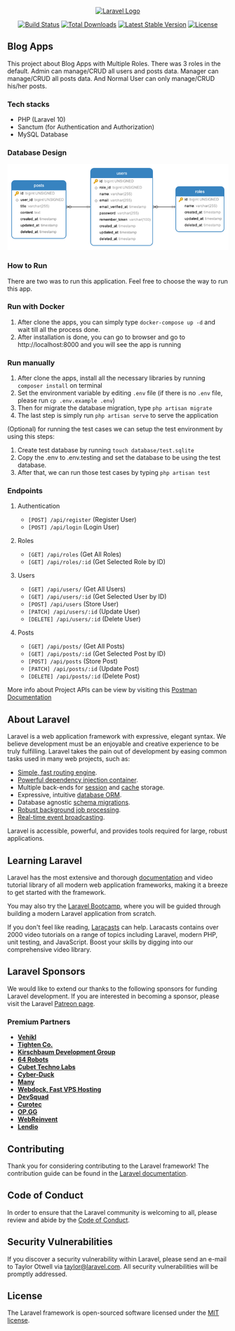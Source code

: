 <p align="center"><a href="https://laravel.com" target="_blank"><img src="https://raw.githubusercontent.com/laravel/art/master/logo-lockup/5%20SVG/2%20CMYK/1%20Full%20Color/laravel-logolockup-cmyk-red.svg" width="400" alt="Laravel Logo"></a></p>

<p align="center">
<a href="https://github.com/laravel/framework/actions"><img src="https://github.com/laravel/framework/workflows/tests/badge.svg" alt="Build Status"></a>
<a href="https://packagist.org/packages/laravel/framework"><img src="https://img.shields.io/packagist/dt/laravel/framework" alt="Total Downloads"></a>
<a href="https://packagist.org/packages/laravel/framework"><img src="https://img.shields.io/packagist/v/laravel/framework" alt="Latest Stable Version"></a>
<a href="https://packagist.org/packages/laravel/framework"><img src="https://img.shields.io/packagist/l/laravel/framework" alt="License"></a>
</p>

## Blog Apps

This project about Blog Apps with Multiple Roles. There was 3 roles in the default. Admin can manage/CRUD all users and posts data. Manager can manage/CRUD all posts data. And Normal User can only manage/CRUD his/her posts.

### Tech stacks

- PHP (Laravel 10)
- Sanctum (for Authentication and Authorization)
- MySQL Database

### Database Design
![Database Design](https://github.com/salimarizi/blog-apps/blob/main/public/Database.png?raw=true)


### How to Run

There are two was to run this application. Feel free to choose the way to run this app.

### Run with Docker
1. After clone the apps, you can simply type `docker-compose up -d` and wait till all the process done.
2. After installation is done, you can go to browser and go to http://localhost:8000 and you will see the app is running

### Run manually
1. After clone the apps, install all the necessary libraries by running `composer install` on terminal
2. Set the environment variable by editing `.env` file (if there is no `.env` file, please run `cp .env.example .env`)
3. Then for migrate the database migration, type `php artisan migrate`
4. The last step is simply run `php artisan serve` to serve the application

(Optional) for running the test cases we can setup the test environment by using this steps:

1. Create test database by running `touch database/test.sqlite`
2. Copy the .env to .env.testing and set the database to be using the test database.
3. After that, we can run those test cases by typing `php artisan test`

### Endpoints

1. Authentication
   * `[POST] /api/register` (Register User)
   * `[POST] /api/login` (Login User)

2. Roles
   * `[GET] /api/roles` (Get All Roles)
   * `[GET] /api/roles/:id` (Get Selected Role by ID)

3. Users
   * `[GET] /api/users/` (Get All Users)
   * `[GET] /api/users/:id` (Get Selected User by ID)
   * `[POST] /api/users` (Store User)
   * `[PATCH] /api/users/:id` (Update User)
   * `[DELETE] /api/users/:id` (Delete User)

4. Posts
   * `[GET] /api/posts/` (Get All Posts)
   * `[GET] /api/posts/:id` (Get Selected Post by ID)
   * `[POST] /api/posts` (Store Post)
   * `[PATCH] /api/posts/:id` (Update Post)
   * `[DELETE] /api/posts/:id` (Delete Post)

More info about Project APIs can be view by visiting this [Postman Documentation](https://documenter.getpostman.com/view/2470070/2s93CHtuaN)

## About Laravel

Laravel is a web application framework with expressive, elegant syntax. We believe development must be an enjoyable and creative experience to be truly fulfilling. Laravel takes the pain out of development by easing common tasks used in many web projects, such as:

- [Simple, fast routing engine](https://laravel.com/docs/routing).
- [Powerful dependency injection container](https://laravel.com/docs/container).
- Multiple back-ends for [session](https://laravel.com/docs/session) and [cache](https://laravel.com/docs/cache) storage.
- Expressive, intuitive [database ORM](https://laravel.com/docs/eloquent).
- Database agnostic [schema migrations](https://laravel.com/docs/migrations).
- [Robust background job processing](https://laravel.com/docs/queues).
- [Real-time event broadcasting](https://laravel.com/docs/broadcasting).

Laravel is accessible, powerful, and provides tools required for large, robust applications.

## Learning Laravel

Laravel has the most extensive and thorough [documentation](https://laravel.com/docs) and video tutorial library of all modern web application frameworks, making it a breeze to get started with the framework.

You may also try the [Laravel Bootcamp](https://bootcamp.laravel.com), where you will be guided through building a modern Laravel application from scratch.

If you don't feel like reading, [Laracasts](https://laracasts.com) can help. Laracasts contains over 2000 video tutorials on a range of topics including Laravel, modern PHP, unit testing, and JavaScript. Boost your skills by digging into our comprehensive video library.

## Laravel Sponsors

We would like to extend our thanks to the following sponsors for funding Laravel development. If you are interested in becoming a sponsor, please visit the Laravel [Patreon page](https://patreon.com/taylorotwell).

### Premium Partners

- **[Vehikl](https://vehikl.com/)**
- **[Tighten Co.](https://tighten.co)**
- **[Kirschbaum Development Group](https://kirschbaumdevelopment.com)**
- **[64 Robots](https://64robots.com)**
- **[Cubet Techno Labs](https://cubettech.com)**
- **[Cyber-Duck](https://cyber-duck.co.uk)**
- **[Many](https://www.many.co.uk)**
- **[Webdock, Fast VPS Hosting](https://www.webdock.io/en)**
- **[DevSquad](https://devsquad.com)**
- **[Curotec](https://www.curotec.com/services/technologies/laravel/)**
- **[OP.GG](https://op.gg)**
- **[WebReinvent](https://webreinvent.com/?utm_source=laravel&utm_medium=github&utm_campaign=patreon-sponsors)**
- **[Lendio](https://lendio.com)**

## Contributing

Thank you for considering contributing to the Laravel framework! The contribution guide can be found in the [Laravel documentation](https://laravel.com/docs/contributions).

## Code of Conduct

In order to ensure that the Laravel community is welcoming to all, please review and abide by the [Code of Conduct](https://laravel.com/docs/contributions#code-of-conduct).

## Security Vulnerabilities

If you discover a security vulnerability within Laravel, please send an e-mail to Taylor Otwell via [taylor@laravel.com](mailto:taylor@laravel.com). All security vulnerabilities will be promptly addressed.

## License

The Laravel framework is open-sourced software licensed under the [MIT license](https://opensource.org/licenses/MIT).
